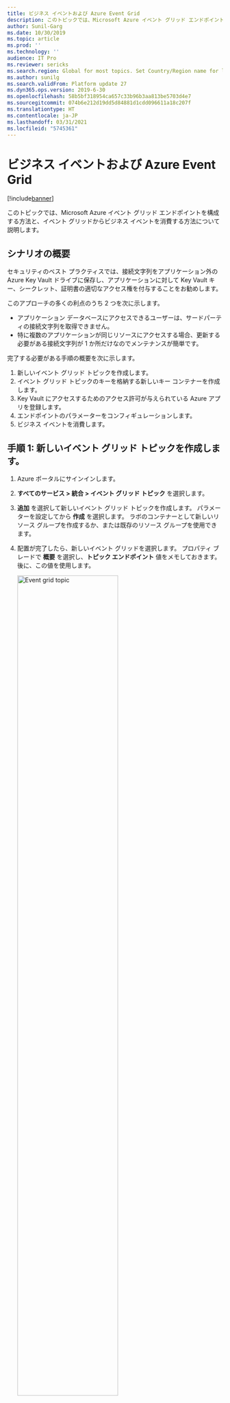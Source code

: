 ```yaml
---
title: ビジネス イベントおよび Azure Event Grid
description: このトピックでは、Microsoft Azure イベント グリッド エンドポイントを構成する方法と、イベント グリッドからビジネス イベントを消費する方法について説明します。
author: Sunil-Garg
ms.date: 10/30/2019
ms.topic: article
ms.prod: ''
ms.technology: ''
audience: IT Pro
ms.reviewer: sericks
ms.search.region: Global for most topics. Set Country/Region name for localizations
ms.author: sunilg
ms.search.validFrom: Platform update 27
ms.dyn365.ops.version: 2019-6-30
ms.openlocfilehash: 58b5bf318954ca657c33b96b3aa813be5703d4e7
ms.sourcegitcommit: 074b6e212d19dd5d84881d1cdd096611a18c207f
ms.translationtype: HT
ms.contentlocale: ja-JP
ms.lasthandoff: 03/31/2021
ms.locfileid: "5745361"
---
```

# <a name="business-events-and-azure-event-grid"></a>ビジネス イベントおよび Azure Event Grid
[!include[banner](../../includes/banner.md)]

このトピックでは、Microsoft Azure イベント グリッド エンドポイントを構成する方法と、イベント グリッドからビジネス イベントを消費する方法について説明します。

## <a name="scenario-overview"></a>シナリオの概要

セキュリティのベスト プラクティスでは、接続文字列をアプリケーション外の Azure Key Vault ドライブに保存し、アプリケーションに対して Key Vault キー、シークレット、証明書の適切なアクセス権を付与することをお勧めします。

このアプローチの多くの利点のうち 2 つを次に示します。

- アプリケーション データベースにアクセスできるユーザーは、サードパーティの接続文字列を取得できません。
- 特に複数のアプリケーションが同じリソースにアクセスする場合、更新する必要がある接続文字列が 1 か所だけなのでメンテナンスが簡単です。

完了する必要がある手順の概要を次に示します。

1. 新しいイベント グリッド トピックを作成します。
2. イベント グリッド トピックのキーを格納する新しいキー コンテナーを作成します。
3. Key Vault にアクセスするためのアクセス許可が与えられている Azure アプリを登録します。
4. エンドポイントのパラメーターをコンフィギュレーションします。
5. ビジネス イベントを消費します。

## <a name="procedure-1-create-a-new-event-grid-topic"></a>手順 1: 新しいイベント グリッド トピックを作成します。

1. Azure ポータルにサインインします。
2. **すべてのサービス \> 統合 \> イベント グリッド トピック** を選択します。
3. **追加** を選択して新しいイベント グリッド トピックを作成します。 パラメーターを設定してから **作成** を選択します。 ラボのコンテナーとして新しいリソース グループを作成するか、または既存のリソース グループを使用できます。
4. 配置が完了したら、新しいイベント グリッドを選択します。 プロパティ ブレードで **概要** を選択し、**トピック エンドポイント** 値をメモしておきます。 後に、この値を使用します。

    <img alt="Event grid topic" src="../../media/BEF-Howto-EventGrid-03.png" width="70%">

5. プロパティ ブレードに戻って **アクセス キー** を選択して **キー 1** の値をコピーします。 次の手順でキー コンテナーを構成するときに、この値が必要になります。

    <img alt="Event grid access key" src="../../media/BEF-Howto-EventGrid-04.png" width="70%">

## <a name="procedure-2-create-a-key-vault"></a>手順 2: 新しいキー コンテナーの作成

この手順では、前の手順でコピーしたキーを保存する Key Vault を作成します。 Key Vault は、キー、シークレット、証明書を保存するために使用する安全なドライブです。 接続文字列を保存する代わりに、より一般的で安全なアプローチは Key Vault に保存することです。 その後、新しいアプリケーションを Azure Active Directory (Azure AD) に登録し、Key Vault からシークレットを取得する権限を付与できます。

1. Azure ポータルで **すべてのサービス \> セキュリティ \> Key Vaults** を選択します。
2. リソース グループに新しい Key Vault を作成し、デフォルトのパラメーターを設定します。

    <img alt="New Key Vault" src="../../media/BEF-Howto-Keyvault-02.png" width="50%">

3. **概要** を選択し、Key Vault の **DNS 名** 値をコピーして保存します。 この値は後で使用します。

    <img alt="Key vault DNS name" src="../../media/BEF-Howto-Keyvault-03.png" width="70%">

4. **BE-Key Vault \> シークレット \> 生成/インポート** を選択します。 シークレットの名前を入力し、先に保存したイベント グリッド接続文字列を貼り付けます。

    <img alt="Key vault secret " src="../../media/BEF-Howto-Keyvault-04.png" width="70%">

5. **作成** を選択します。

## <a name="procedure-3-register-a-new-application"></a>手順 3: 新しいアプリケーションの登録

この手順では、新しいアプリケーションを Azure AD に登録して、Key Vault のシークレットの読み取りと取得アクセスを許可します。 アプリケーションを使用してイベント グリッドのシークレットを取得します。

1. Azure ポータルで **すべてのサービス \> セキュリティ \> Azure Active Directory** を選択します。
2. **アプリ登録 (プレビュー) \> 新しい登録** を選択し、次にアプリケーションの名前を入力します。
3. **登録** を選択します。
4. 新しいアプリケーションを選択して **証明書とシークレット \> 新しいクライアント シークレット** を選択します。 シークレットの名前を入力し、有効期限が切れないようにシークレットを設定します。 その後 **追加** を選択します。

    <img alt="Azure App secret " src="../../media/BEF-Howto-Keyvault-07.png" width="50%">

5. 新しいシークレットをコピーして保存します。 これは後で使用します。

    > [!IMPORTANT]
    > シークレットは一度だけ表示されます。 シークレットをコピーし忘れた場合は、削除してから新しいシークレットを作成する必要があります。

    <img alt="Copy App secret " src="../../media/BEF-Howto-Keyvault-08.png" width="70%">

6. **概要** を選択し、アプリケーション ID をコピーして保存します。 この値は後で使用します。

    <img alt="Copy App Id " src="../../media/BEF-Howto-Keyvault-09.png" width="70%">

7. **すべてのサービス \> セキュリティ \> Key Vaults** を選択します。
8. 前に作成した Key Vault を選択してから **アクセスポリシー \> 新規追加** を選択します。
9. **プリンシパル** ブレードで、新しい登録済みアプリケーションを選択します。 Key Vault のシークレットを取得するには、**Get** と **List** シークレット アクセス許可のチェック ボックスを選択します。

    <img alt="Key Vault access policy " src="../../media/BEF-Howto-Keyvault-12.png" width="50%">

10. 新しいアクセス ポリシーを保存します。

## <a name="procedure-4-configure-a-business-events-endpoint"></a>手順 4: ビジネス イベント エンドポイントのコンフィギュレーション

1. アプリケーションにサイン インし、**システム管理 \> 設定 \> ビジネス イベント** の順に移動します。
2. **エンドポイント** を選択します。
3. **新規** を選択します。
4. **Azure Event Grid** を選択します。
5. **次へ** を選択します。
6. 必要なパラメーター値を設定します。

    <img alt="Event grid endpoint" src="../../media/BEF-Howto-EventGrid-06.png" width="50%">

7. **OK** を選択します。

## <a name="procedure-5-consume-a-business-event"></a>手順 5: ビジネス イベントの消費

ビジネス シナリオでは、USMF 会社に自由書式の請求書が転記されるたびに電子メール メッセージを送信します。 顧客アカウント番号、顧客名、請求書の合計金額など、詳細がメッセージ`に含まれる必要があります。

1. ビジネス イベント カタログを選択し、**自由書式の請求書が転記されました** ビジネス イベントを探します
2. 次に USMF 会社のビジネス イベントを有効化します。 一度有効になると、テスト メッセージは送信され、構成を検証し、接続をキャッシュします。
3. テスト メッセージが受信されたことを確認するには、Azure ポータルでイベント グリッド トピックを選択して **メトリック** を選択します。 **公開されたイベント** メトリックと **一致しないイベント** メトリックの両方が少なくとも **1** の値を示していることを確認します。 そうでない場合は、バッチ ジョブがメッセージを受信するまで待ちます。

    <img alt="Event grid metrics" src="../../media/BEF-Howto-EventGrid-08.png" width="70%">

    両方のメトリックの値が少なくとも **1** の場合、イベント グリッド トピックをサブスクライブする新しいロジック アプリを作成します。

4. **すべてのサービス \> 統合 \> Logic Apps** を順に選択します。
5. リソース グループに新しいロジック アプリを作成します。

    <img alt="New logic apps" src="../../media/BEF-Howto-EventGrid-10.png" width="50%">

6. ロジック アプリ リソースを作成したら、空のロジック アプリを作成するオプションを選択します。
7. **イベント グリッド** を検索して **リソース イベントが発生した場合 (プレビュー)** トリガーを選択します。

    <img alt="Event grid trigger" src="../../media/BEF-Howto-EventGrid-11.png" width="50%">

8. サブスクリプションを選択し、リソース タイプとして **Microsoft.EventGrid.Topics** を選択し、手順 1 で作成したイベント グリッド トピックの名前を選択します。

    <img alt="Event grid trigger parameters" src="../../media/BEF-Howto-EventGrid-12.png" width="50%">

9. **新規ステップ** を選択して新しいアクションを追加します。
10. **JSON の解析** データ処理を検索します。 このステップは、データ コントラクトの指定されたスキーマを使用してメッセージを解析するために必要です。
11. **Json 解析** アクションの **コンテンツ** フィールドをクリックします。 表示されるウィンドウには前のトリガーからのオプションが表示されます。 Finance and Operations で送信されるペイロードを含むイベント グリッド メッセージの **データ オブジェクト** フィールドを選択する必要があります。

    <img alt="Logic appas parse JSON " src="../../media/BEF-Howto-EventGrid-14.png" width="50%">

    次に、契約の指定されたスキーマを入力する必要があります。 これは、ただのサンプル ペイロードです。 ただし、Azure Logic Apps の機能を使用してペイロードからスキーマを生成できます。

12. ビジネス イベント カタログのイベントを選択し、**スキーマのダウンロード** リンクを選択します。 テキスト ファイルがダウンロードされます。 テキストファイルを開いて内容をコピーします。
13. Logic Apps に戻って **サンプル ペイロードを使用してスキーマを生成** リンクを選択します。 テキスト ファイルの内容を貼り付けて **完了** を選択します。

    <img alt="Event schema " src="../../media/BEF-Howto-EventGrid-16.png" width="70%">

14. サンプル ペイロードの品質により、特に実値がサンプル ペイロードで整数として与えられた場合、ジェネレーターは整数と実値を区別しません。 生成されたスキーマを確認して **整数** データ型のフィールドを **数値** データ型に変更する必要があるか判断します。 (JavaScript Object Notation \[JSON\] で **数値** データ型は実数値を表します。)

    <img alt="JSON data types " src="../../media/BEF-Howto-EventGrid-17.png" width="100%">

    次に、顧客の支払いの詳細を含む通知電子メールの送信など、最終的なアクションを選択します。

15. **電子メールの送信** アクションを検索し、自分の Microsoft 365 アカウントにサインインします。
16. メッセージの本文および、必須項目を入力します。
17. ロジック アプリを保存します。
18. 顧客の支払いを転記して、ビジネス イベントをトリガーします。 そして、ロジック アプリが実行されていること、顧客の支払いの詳細が記載された電子メールを受信することを確認します。


[!INCLUDE[footer-include](../../../../includes/footer-banner.md)]